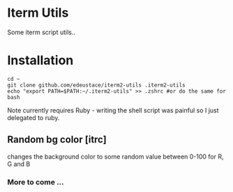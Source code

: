 # Iterm Utils
Some iterm script utils..

# Installation

    cd ~
    git clone github.com/edeustace/iterm2-utils .iterm2-utils
    echo "export PATH=$PATH:~/.iterm2-utils" >> .zshrc #or do the same for bash

Note currently requires Ruby - writing the shell script was painful so I just delegated to ruby.


## Random bg color [itrc]
changes the background color to some random value between 0-100 for R, G and B

### More to come ...
